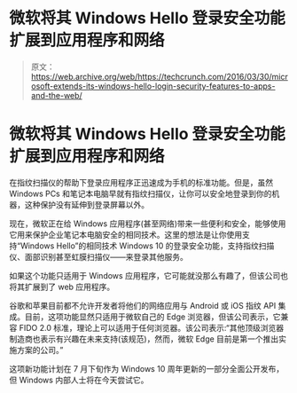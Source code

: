 # 微软将其 Windows Hello 登录安全功能扩展到应用程序和网络 

> 原文：<https://web.archive.org/web/https://techcrunch.com/2016/03/30/microsoft-extends-its-windows-hello-login-security-features-to-apps-and-the-web/>

# 微软将其 Windows Hello 登录安全功能扩展到应用程序和网络

在指纹扫描仪的帮助下登录应用程序正迅速成为手机的标准功能。但是，虽然 Windows PCs 和笔记本电脑早就有指纹扫描仪，让你可以安全地登录到你的机器，这种保护没有延伸到登录屏幕以外。

现在，微软正在给 Windows 应用程序(甚至网络)带来一些便利和安全，能够使用它用来保护企业笔记本电脑安全的相同技术。这里的想法是让你使用支持“Windows Hello”的相同技术 Windows 10 的登录安全功能，支持指纹扫描仪、面部识别甚至虹膜扫描仪——来登录其他服务。

如果这个功能只适用于 Windows 应用程序，它可能就没那么有趣了，但该公司也将其扩展到了 web 应用程序。

谷歌和苹果目前都不允许开发者将他们的网络应用与 Android 或 iOS 指纹 API 集成。目前，这项功能显然只适用于微软自己的 Edge 浏览器，但该公司表示，它兼容 FIDO 2.0 标准，理论上可以适用于任何浏览器。该公司表示:“其他顶级浏览器制造商也表示有兴趣在未来支持(该规范)，然而，微软 Edge 目前是第一个推出实施方案的公司。”

这项新功能计划在 7 月下旬作为 Windows 10 周年更新的一部分全面公开发布，但 Windows 内部人士将在今天尝试它。